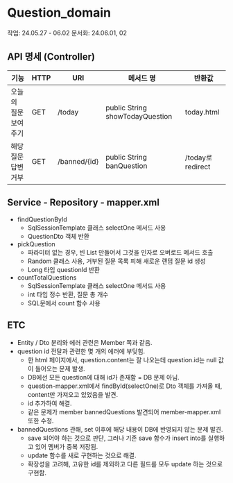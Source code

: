 # Question_domain
작업: 24.05.27 - 06.02
문서화: 24.06.01, 02

## API 명세 (Controller)

| **기능**      | **HTTP** | **URI** | **메서드 명** | **반환값**              |
|-------------|----------|---------|-----------|----------------------|
| 오늘의 질문 보여주기 | GET      | /today      |    public String showTodayQuestion     | today.html           |
| 해당 질문 답변 거부 | GET      | /banned/{id}  |   public String banQuestion      | /today로 redirect     |

## Service - Repository - mapper.xml
- findQuestionById
  - SqlSessionTemplate 클래스 selectOne 메서드 사용
  - QuestionDto 객체 반환
- pickQuestion
  - 파라미터 없는 경우, 빈 List 만들어서 그것을 인자로 오버로드 메서드 호출
  - Random 클래스 사용, 거부된 질문 목록 피해 새로운 랜덤 질문 id 생성
  - Long 타입 questionId 반환
- countTotalQuestions
  - SqlSessionTemplate 클래스 selectOne 메서드 사용
  - int 타입 정수 반환, 질문 총 개수
  - SQL문에서 count 함수 사용

## ETC
- Entity / Dto 분리와 에러 관련은 Member 쪽과 같음.
- question id 전달과 관련한 몇 개의 에러에 부딪힘.
  - 한 html 페이지에서, question.content는 잘 나오는데 question.id는 null 값이 들어오는 문제 발생.
  - DB에선 모든 question에 대해 id가 존재함 = DB 문제 아님.
  - question-mapper.xml에서 findById(selectOne)로 Dto 객체를 가져올 때, content만 가져오고 있었음을 발견.
  - id 추가하여 해결.
  - 같은 문제가 member bannedQuestions 발견되어 member-mapper.xml 또한 수정.
- bannedQuestions 관해, set 이후에 해당 내용이 DB에 반영되지 않는 문제 발견.
  - save 되어야 하는 것으로 판단, 그러나 기존 save 함수가 insert into를 실행하고 있어 멤버가 중복 저장됨.
  - update 함수를 새로 구현하는 것으로 해결.
  - 확장성을 고려해, 고유한 id를 제외하고 다른 필드를 모두 update 하는 것으로 구현함.